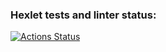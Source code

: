### Hexlet tests and linter status:
[![Actions Status](https://github.com/Luce62006/qa-engineer-project-84/workflows/hexlet-check/badge.svg)](https://github.com/Luce62006/qa-engineer-project-84/actions)